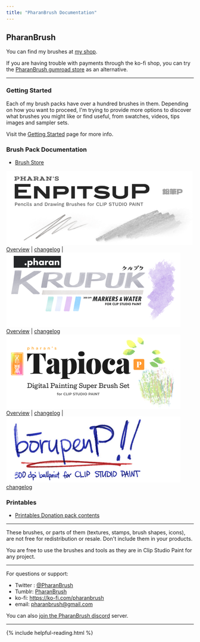 ```yaml
---
title: "PharanBrush Documentation"
---
```


## PharanBrush

You can find my brushes at [my shop](https://ko-fi.com/pharanbrush/shop).

If you are having trouble with payments through the ko-fi shop, you can try the [PharanBrush gumroad store](https://pharan.gumroad.com) as an alternative.



---

### Getting Started

Each of my brush packs have over a hundred brushes in them. Depending on how you want to proceed, I'm trying to provide more options to discover what brushes you might like or find useful, from swatches, videos, tips images and sampler sets.

Visit the [Getting Started](getting-started) page for more info.


### Brush Pack Documentation
- [Brush Store](https://ko-fi.com/pharanbrush/shop)

![](img/enpitsup/enpitsup-sidebar-banner.png) <br> [Overview](enpitsup-overview) \| [changelog](enpitsup-changelog) | ![](img/krupuk/krupuk-sidebar-banner.png) <br> [Overview](krupuk-overview) \| [changelog](krupuk-changelog) 
![](img/tapioca/tapioca-sidebar-banner.png) <br> [Overview](tapioca-overview) \| [changelog](tapioca-changelog)  | ![](img/borupenp/borupenp-sidebar-banner.png) <br> [changelog](borupenp-changelog)


### Printables
- [Printables Donation pack contents](printables-contents)  

---

These brushes, or parts of them (textures, stamps, brush shapes, icons), are not free for redistribution or resale. Don't include them in your products.

You are free to use the brushes and tools as they are in Clip Studio Paint for any project.

---

For questions or support:

- Twitter : [@PharanBrush](https://twitter.com/PharanBrush)
- Tumblr: [PharanBrush](https://pharanbrush.tumblr.com/)
- ko-fi: https://ko-fi.com/pharanbrush
- email: pharanbrush@gmail.com

You can also [join the PharanBrush discord](https://discord.gg/NRdMxczDc3) server.


---

{% include helpful-reading.html %}


